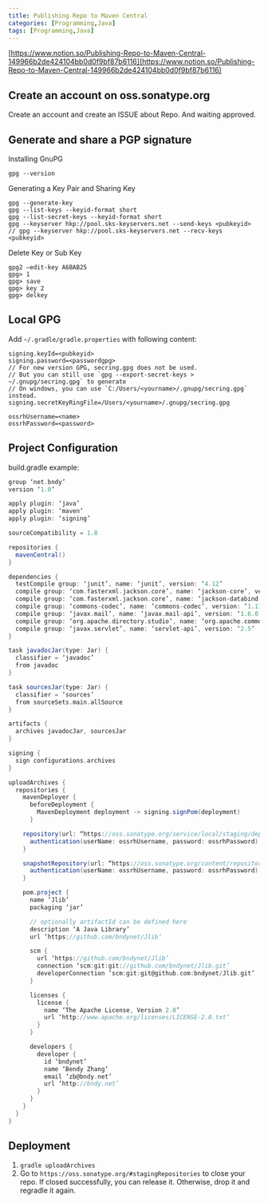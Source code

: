 ```yaml
---
title: Publishing Repo to Maven Central
categories: [Programming,Java]
tags: [Programming,Java]
---
```


[https://www.notion.so/Publishing-Repo-to-Maven-Central-149966b2de424104bb0d0f9bf87b6116](https://www.notion.so/Publishing-Repo-to-Maven-Central-149966b2de424104bb0d0f9bf87b6116)


## Create an account on oss.sonatype.org


Create an account and create an ISSUE about Repo. And waiting approved.


## Generate and share a PGP signature


Installing GnuPG


`gpg --version`


Generating a Key Pair and Sharing Key


```text
gpg --generate-key
gpg --list-keys --keyid-format short
gpg --list-secret-keys --keyid-format short
gpg --keyserver hkp://pool.sks-keyservers.net --send-keys <pubkeyid>
// gpg --keyserver hkp://pool.sks-keyservers.net --recv-keys <pubkeyid>
```


Delete Key or Sub Key


```text
gpg2 –edit-key A6BAB25  
gpg> 1  
gpg> save  
gpg> key 2  
gpg> delkey  
```


## Local GPG


Add `~/.gradle/gradle.properties` with following content:


```text
signing.keyId=<pubkeyid>
signing.password=<passwordgpg>
// For new version GPG, secring.gpg does not be used.
// But you can still use `gpg --export-secret-keys > ~/.gnupg/secring.gpg` to generate
// On windows, you can use `C:/Users/<yourname>/.gnupg/secring.gpg` instead.
signing.secretKeyRingFile=/Users/<yourname>/.gnupg/secring.gpg

ossrhUsername=<name>
ossrhPassword=<password>
```


## Project Configuration


build.gradle example:


```groovy
group ‘net.bndy’  
version ‘1.0’

apply plugin: ‘java’  
apply plugin: ‘maven’  
apply plugin: ‘signing’

sourceCompatibility = 1.8

repositories {  
  mavenCentral()  
}

dependencies {  
  testCompile group: ‘junit’, name: ‘junit’, version: ‘4.12’  
  compile group: ‘com.fasterxml.jackson.core’, name: ‘jackson-core’, version: ‘2.9.3’  
  compile group: ‘com.fasterxml.jackson.core’, name: ‘jackson-databind’, version: ‘2.9.3’  
  compile group: ‘commons-codec’, name: ‘commons-codec’, version: ‘1.11’  
  compile group: ‘javax.mail’, name: ‘javax.mail-api’, version: ‘1.6.0’  
  compile group: ‘org.apache.directory.studio’, name: ‘org.apache.commons.io’, version: ‘2.4’  
  compile group: ‘javax.servlet’, name: ‘servlet-api’, version: ‘2.5’  
}

task javadocJar(type: Jar) {  
  classifier = ‘javadoc’  
  from javadoc  
}

task sourcesJar(type: Jar) {  
  classifier = ‘sources’  
  from sourceSets.main.allSource  
}

artifacts {  
  archives javadocJar, sourcesJar  
}

signing {  
  sign configurations.archives  
}

uploadArchives {  
  repositories {  
    mavenDeployer {  
      beforeDeployment { 
        MavenDeployment deployment -> signing.signPom(deployment)
      }

    repository(url: “https://oss.sonatype.org/service/local/staging/deploy/maven2/”) {  
      authentication(userName: ossrhUsername, password: ossrhPassword)  
    }

    snapshotRepository(url: “https://oss.sonatype.org/content/repositories/snapshots/”) {  
      authentication(userName: ossrhUsername, password: ossrhPassword)  
    }

    pom.project {  
      name ‘Jlib’  
      packaging ‘jar’

      // optionally artifactId can be defined here  
      description ‘A Java Library’  
      url ‘https://github.com/bndynet/Jlib’

      scm {
        url ‘https://github.com/bndynet/Jlib’  
        connection ‘scm:git:git://github.com/bndynet/Jlib.git’  
        developerConnection ‘scm:git:git@github.com:bndynet/Jlib.git’  
      }

      licenses {  
        license {  
          name ‘The Apache License, Version 2.0’  
          url ‘http://www.apache.org/licenses/LICENSE-2.0.txt’  
        }
      }

      developers {  
        developer {  
          id ‘bndynet’  
          name ‘Bendy Zhang’  
          email ‘zb@bndy.net’  
          url ‘http://bndy.net’  
        }
      }
    }
  }
}
```


## Deployment

1. `gradle uploadArchives`
2. Go to `https://oss.sonatype.org/#stagingRepositories` to close your repo. If closed successfully, you can release it. Otherwise, drop it and regradle it again.
